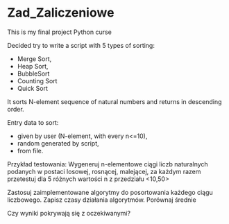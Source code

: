 # Zad_Zaliczeniowe
This is my final project Python curse 

Decided try to write a script with 5 types of sorting:
- Merge Sort, 
- Heap Sort, 
- BubbleSort
- Counting Sort
- Quick Sort

It sorts N-element sequence of natural numbers and returns in descending order.

Entry data to sort:
- given by user (N-element, with every n<=10),
- random generated by script,
- from file.



Przykład testowania:
Wygeneruj n-elementowe ciągi liczb naturalnych podanych w postaci losowej, rosnącej, malejącej, za każdym razem przetestuj dla 5 różnych wartości n z przedziału <10,50> 

Zastosuj zaimplementowane algorytmy do posortowania każdego ciągu liczbowego. 
Zapisz czasy działania algorytmów. Porównaj średnie

Czy wyniki pokrywają się z oczekiwanymi?

